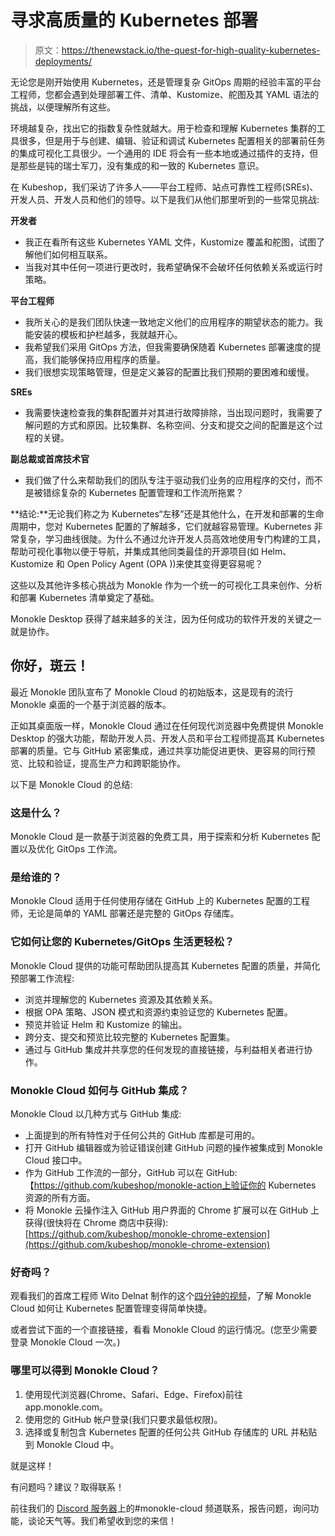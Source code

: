 # 寻求高质量的 Kubernetes 部署

> 原文：<https://thenewstack.io/the-quest-for-high-quality-kubernetes-deployments/>

无论您是刚开始使用 Kubernetes，还是管理复杂 GitOps 周期的经验丰富的平台工程师，您都会遇到处理部署工件、清单、Kustomize、舵图及其 YAML 语法的挑战，以便理解所有这些。

环境越复杂，找出它的指数复杂性就越大。用于检查和理解 Kubernetes 集群的工具很多，但是用于与创建、编辑、验证和调试 Kubernetes 配置相关的部署前任务的集成可视化工具很少。一个通用的 IDE 将会有一些本地或通过插件的支持，但是那些是钝的瑞士军刀，没有集成的和一致的 Kubernetes 意识。

在 Kubeshop，我们采访了许多人——平台工程师、站点可靠性工程师(SREs)、开发人员、开发人员和他们的领导。以下是我们从他们那里听到的一些常见挑战:

**开发者**

*   我正在看所有这些 Kubernetes YAML 文件，Kustomize 覆盖和舵图，试图了解他们如何相互联系。
*   当我对其中任何一项进行更改时，我希望确保不会破坏任何依赖关系或运行时策略。

**平台工程师**

*   我所关心的是我们团队快速一致地定义他们的应用程序的期望状态的能力。我能安装的模板和护栏越多，我就越开心。
*   我希望我们采用 GitOps 方法，但我需要确保随着 Kubernetes 部署速度的提高，我们能够保持应用程序的质量。
*   我们很想实现策略管理，但是定义兼容的配置比我们预期的要困难和缓慢。

**SREs**

*   我需要快速检查我的集群配置并对其进行故障排除，当出现问题时，我需要了解问题的方式和原因。比较集群、名称空间、分支和提交之间的配置是这个过程的关键。

**副总裁或首席技术官**

*   我们做了什么来帮助我们的团队专注于驱动我们业务的应用程序的交付，而不是被错综复杂的 Kubernetes 配置管理和工作流所拖累？

**结论:**无论我们称之为 Kubernetes“左移”还是其他什么，在开发和部署的生命周期中，您对 Kubernetes 配置的了解越多，它们就越容易管理。Kubernetes 非常复杂，学习曲线很陡。为什么不通过允许开发人员高效地使用专门构建的工具，帮助可视化事物以便于导航，并集成其他同类最佳的开源项目(如 Helm、Kustomize 和 Open Policy Agent (OPA ))来使其变得更容易呢？

这些以及其他许多核心挑战为 Monokle 作为一个统一的可视化工具来创作、分析和部署 Kubernetes 清单奠定了基础。

Monokle Desktop 获得了越来越多的关注，因为任何成功的软件开发的关键之一就是协作。

## **你好，斑云！**

最近 Monokle 团队宣布了 Monokle Cloud 的初始版本，这是现有的流行 Monokle 桌面的一个基于浏览器的版本。

正如其桌面版一样，Monokle Cloud 通过在任何现代浏览器中免费提供 Monokle Desktop 的强大功能，帮助开发人员、开发人员和平台工程师提高其 Kubernetes 部署的质量。它与 GitHub 紧密集成，通过共享功能促进更快、更容易的同行预览、比较和验证，提高生产力和跨职能协作。

以下是 Monokle Cloud 的总结:

### 这是什么？

Monokle Cloud 是一款基于浏览器的免费工具，用于探索和分析 Kubernetes 配置以及优化 GitOps 工作流。

### 是给谁的？

Monokle Cloud 适用于任何使用存储在 GitHub 上的 Kubernetes 配置的工程师，无论是简单的 YAML 部署还是完整的 GitOps 存储库。

### 它如何让您的 Kubernetes/GitOps 生活更轻松？

Monokle Cloud 提供的功能可帮助团队提高其 Kubernetes 配置的质量，并简化预部署工作流程:

*   浏览并理解您的 Kubernetes 资源及其依赖关系。
*   根据 OPA 策略、JSON 模式和资源约束验证您的 Kubernetes 配置。
*   预览并验证 Helm 和 Kustomize 的输出。
*   跨分支、提交和预览比较完整的 Kubernetes 配置集。
*   通过与 GitHub 集成并共享您的任何发现的直接链接，与利益相关者进行协作。

### Monokle Cloud 如何与 GitHub 集成？

Monokle Cloud 以几种方式与 GitHub 集成:

*   上面提到的所有特性对于任何公共的 GitHub 库都是可用的。
*   打开 GitHub 编辑器或为验证错误创建 GitHub 问题的操作被集成到 Monokle Cloud 接口中。
*   作为 GitHub 工作流的一部分，GitHub 可以在 GitHub:【https://github.com/kubeshop/monokle-action上验证你的 Kubernetes 资源的所有方面。
*   将 Monokle 云操作注入 GitHub 用户界面的 Chrome 扩展可以在 GitHub 上获得(很快将在 Chrome 商店中获得):[https://github.com/kubeshop/monokle-chrome-extension](https://github.com/kubeshop/monokle-chrome-extension)

### 好奇吗？

观看我们的首席工程师 Wito Delnat 制作的这个[四分钟的视频](https://www.youtube.com/watch?v=ds4OLjlI620)，了解 Monokle Cloud 如何让 Kubernetes 配置管理变得简单快捷。

或者尝试下面的一个直接链接，看看 Monokle Cloud 的运行情况。(您至少需要登录 Monokle Cloud 一次。)

### 哪里可以得到 Monokle Cloud？

1.  使用现代浏览器(Chrome、Safari、Edge、Firefox)前往 app.monokle.com。
2.  使用您的 GitHub 帐户登录(我们只要求最低权限)。
3.  选择或复制包含 Kubernetes 配置的任何公共 GitHub 存储库的 URL 并粘贴到 Monokle Cloud 中。

就是这样！

有问题吗？建议？取得联系！

前往我们的 [Discord 服务器](https://discord.com/channels/884464549347074049/885184562026647622)上的#monokle-cloud 频道联系，报告问题，询问功能，谈论天气等。我们希望收到您的来信！

<svg xmlns:xlink="http://www.w3.org/1999/xlink" viewBox="0 0 68 31" version="1.1"><title>Group</title> <desc>Created with Sketch.</desc></svg>